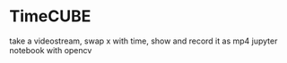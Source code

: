 # TimeCUBE
 take a videostream, swap x with time, show and record it as mp4
 jupyter notebook with opencv
